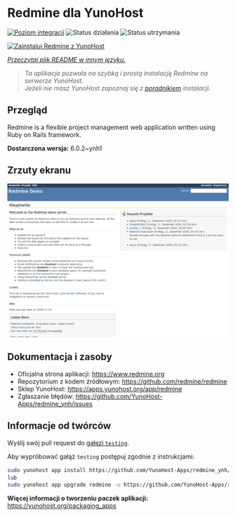 <!--
To README zostało automatycznie wygenerowane przez <https://github.com/YunoHost/apps/tree/master/tools/readme_generator>
Nie powinno być ono edytowane ręcznie.
-->

# Redmine dla YunoHost

[![Poziom integracji](https://apps.yunohost.org/badge/integration/redmine)](https://ci-apps.yunohost.org/ci/apps/redmine/)
![Status działania](https://apps.yunohost.org/badge/state/redmine)
![Status utrzymania](https://apps.yunohost.org/badge/maintained/redmine)

[![Zainstaluj Redmine z YunoHost](https://install-app.yunohost.org/install-with-yunohost.svg)](https://install-app.yunohost.org/?app=redmine)

*[Przeczytaj plik README w innym języku.](./ALL_README.md)*

> *Ta aplikacja pozwala na szybką i prostą instalację Redmine na serwerze YunoHost.*  
> *Jeżeli nie masz YunoHost zapoznaj się z [poradnikiem](https://yunohost.org/install) instalacji.*

## Przegląd

Redmine is a flexible project management web application written using Ruby on Rails framework.


**Dostarczona wersja:** 6.0.2~ynh1

## Zrzuty ekranu

![Zrzut ekranu z Redmine](./doc/screenshots/Redmine-demo.png)

## Dokumentacja i zasoby

- Oficjalna strona aplikacji: <https://www.redmine.org>
- Repozytorium z kodem źródłowym: <https://github.com/redmine/redmine>
- Sklep YunoHost: <https://apps.yunohost.org/app/redmine>
- Zgłaszanie błędów: <https://github.com/YunoHost-Apps/redmine_ynh/issues>

## Informacje od twórców

Wyślij swój pull request do [gałęzi `testing`](https://github.com/YunoHost-Apps/redmine_ynh/tree/testing).

Aby wypróbować gałąź `testing` postępuj zgodnie z instrukcjami:

```bash
sudo yunohost app install https://github.com/YunoHost-Apps/redmine_ynh/tree/testing --debug
lub
sudo yunohost app upgrade redmine -u https://github.com/YunoHost-Apps/redmine_ynh/tree/testing --debug
```

**Więcej informacji o tworzeniu paczek aplikacji:** <https://yunohost.org/packaging_apps>
